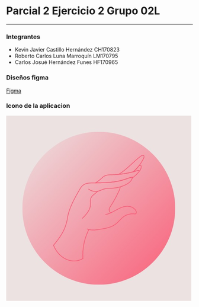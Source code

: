 # Parcial 2 Ejercicio 2 Grupo 02L
**********************************

### Integrantes

* Kevin Javier Castillo Hernández CH170823
* Roberto Carlos Luna Marroquín LM170795
* Carlos Josué Hernández Funes HF170965

### Diseños figma

[Figma](https://www.figma.com/file/0fGbc1TC6mPDDRi9vLeKeV/Segundo-Desaf%C3%ADo-Practico-DSM?node-id=0%3A1)

### Icono de la aplicacion

![beauty](beauty.jpeg)